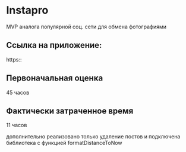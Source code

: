 # Instapro

MVP аналога популярной соц. сети для обмена фотографиями

## Ссылка на приложение:

https::

## Первоначальная оценка

45 часов

## Фактически затраченное время

11 часов

дополнительно реализовано только удаление постов и подключена библиотека с функцией formatDistanceToNow
